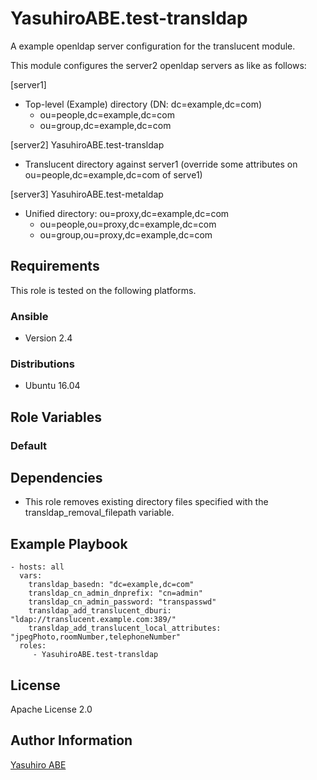 YasuhiroABE.test-transldap
==========================

A example openldap server configuration for the translucent module.

This module configures the server2 openldap servers as like as follows:

[server1]

* Top-level (Example) directory (DN: dc=example,dc=com)
    * ou=people,dc=example,dc=com
    * ou=group,dc=example,dc=com 

[server2] YasuhiroABE.test-transldap

* Translucent directory against server1 (override some attributes on ou=people,dc=example,dc=com of serve1)

[server3] YasuhiroABE.test-metaldap

* Unified directory: ou=proxy,dc=example,dc=com
    * ou=people,ou=proxy,dc=example,dc=com
    * ou=group,ou=proxy,dc=example,dc=com
  
Requirements
------------

This role is tested on the following platforms.

### Ansible
- Version 2.4

### Distributions
- Ubuntu 16.04

Role Variables
--------------

### Default


Dependencies
------------

* This role removes existing directory files specified with the transldap_removal_filepath variable.

Example Playbook
----------------

    - hosts: all
      vars:
        transldap_basedn: "dc=example,dc=com"
        transldap_cn_admin_dnprefix: "cn=admin"
        transldap_cn_admin_password: "transpasswd"
        transldap_add_translucent_dburi: "ldap://translucent.example.com:389/"
		transldap_add_translucent_local_attributes: "jpegPhoto,roomNumber,telephoneNumber"
      roles:
         - YasuhiroABE.test-transldap

License
-------

Apache License 2.0

Author Information
------------------

[Yasuhiro ABE](http://www.yasundial.org/foaf.xml)

